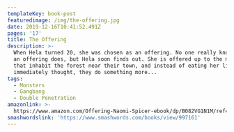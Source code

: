 ```yaml
---
templateKey: book-post
featuredimage: /img/the-offering.jpg
date: 2019-12-16T10:41:52.491Z
pages: '17'
title: The Offering
description: >-
  When Hela turned 20, she was chosen as an offering. No one really knows what
  an offering does, but Hela soon finds out. She is offered up to the monsters
  that inhabit the forest near their town, and instead of eating her like she
  immediately thought, they do something more...
tags:
  - Monsters
  - Gangbang
  - Double Penetration
amazonlink: >-
  https://www.amazon.com/Offering-Naomi-Spicer-ebook/dp/B082VG1N1M/ref=sr_1_5?qid=1578220155&refinements=p_27%3ANaomi+Spicer&s=digital-text&sr=1-5&text=Naomi+Spicer
smashwordslink: 'https://www.smashwords.com/books/view/997161'
---
```


